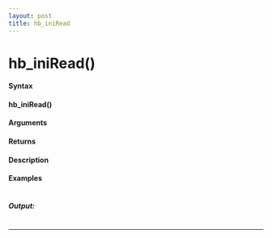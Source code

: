 ```yaml
---
layout: post
title: hb_iniRead
---
```


# hb_iniRead()


#### Syntax

#### hb_iniRead()

#### Arguments

#### Returns

#### Description

#### Examples

```

```

##### Output:

```

```

---